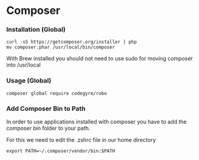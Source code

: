 # Composer

### Installation (Global)

```
curl -sS https://getcomposer.org/installer | php
mv composer.phar /usr/local/bin/composer
```

With Brew installed you should not need to use sudo for moving composer into /usr/local

### Usage (Global)

```composer global require codegyre/robo```

### Add Composer Bin to Path

In order to use applications installed with composer you have to add the composer bin folder to your path.

For this we need to edit the .zshrc file in our home directory

```export PATH=~/.composer/vendor/bin:$PATH```
